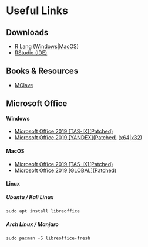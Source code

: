 # Useful Links

## Downloads

- [R Lang](https://www.r-project.org/) ([Windows](https://cran.cmm.msu.ru/bin/windows/)|[MacOS](https://cran.cmm.msu.ru/bin/macosx/))
- [RStudio (IDE)](https://rstudio.com/)

## Books & Resources

- [MClave](/files/isds/Mclave.pdf)

## Microsoft Office

#### Windows

- [Microsoft Office 2019 \[TAS-IX\](Patched)](https://alltor.me/viewtopic.php?t=147583)
- [Microsoft Office 2019 \[YANDEX\](Patched)](https://yadi.sk/d/M4xy8BhyAdThUA?w=1) ([x64](https://yadi.sk/d/OYII8GaZ0plsDw)|[x32](https://yadi.sk/d/HkqUY2PrgnGQgw))

#### MacOS

- [Microsoft Office 2019 \[TAS-IX\](Patched)](https://alltor.me/viewtopic.php?t=154970)
- [Microsoft Office 2019 \[GLOBAL\](Patched)](https://nmac.to/microsoft-office/)

#### Linux

##### Ubuntu / Kali Linux

```shell script
sudo apt install libreoffice
```

##### Arch Linux / Manjaro

```shell script
sudo pacman -S libreoffice-fresh
```
